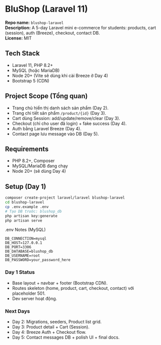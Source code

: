 # BluShop (Laravel 11)

**Repo name:** `blushop-laravel`  
**Description:** A 5-day Laravel mini e-commerce for students: products, cart (session), auth (Breeze), checkout, contact DB.  
**License:** MIT

## Tech Stack

- Laravel 11, PHP 8.2+
- MySQL (hoặc MariaDB)
- Node 20+ (Vite sẽ dùng khi cài Breeze ở Day 4)
- Bootstrap 5 (CDN)

## Project Scope (Tổng quan)

- Trang chủ hiển thị danh sách sản phẩm (Day 2).
- Trang chi tiết sản phẩm `/product/{id}` (Day 3).
- Cart dùng Session: add/update/remove/clear (Day 3).
- Checkout (chỉ cho user đã login) + fake success (Day 4).
- Auth bằng Laravel Breeze (Day 4).
- Contact page lưu message vào DB (Day 5).

## Requirements

- PHP 8.2+, Composer
- MySQL/MariaDB đang chạy
- Node 20+ (sẽ dùng Day 4)

## Setup (Day 1)

```bash
composer create-project laravel/laravel blushop-laravel
cd blushop-laravel
cp .env.example .env
# Tạo DB trước: blushop_db
php artisan key:generate
php artisan serve
```

.env Notes (MySQL)

```env
DB_CONNECTION=mysql
DB_HOST=127.0.0.1
DB_PORT=3306
DB_DATABASE=blushop_db
DB_USERNAME=root
DB_PASSWORD=your_password_here
```

### Day 1 Status

- Base layout + navbar + footer (Bootstrap CDN).
- Routes skeleton (home, product, cart, checkout, contact) với placeholder 501.
- Dev server hoạt động.

### Next Days

- Day 2: Migrations, seeders, Product list grid.
- Day 3: Product detail + Cart (Session).
- Day 4: Breeze Auth + Checkout flow.
- Day 5: Contact messages DB + polish UI + final docs.